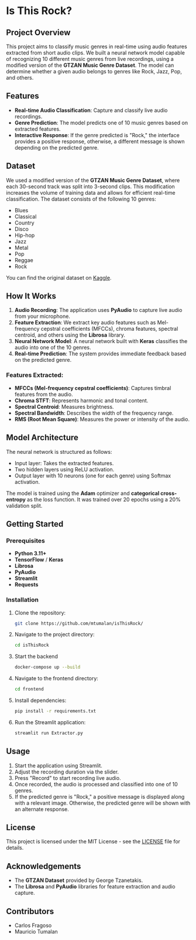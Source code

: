 # Is This Rock?

## Project Overview

This project aims to classify music genres in real-time using audio features extracted from short audio clips. We built a neural network model capable of recognizing 10 different music genres from live recordings, using a modified version of the **GTZAN Music Genre Dataset**. The model can determine whether a given audio belongs to genres like Rock, Jazz, Pop, and others.

## Features

- **Real-time Audio Classification**: Capture and classify live audio recordings.
- **Genre Prediction**: The model predicts one of 10 music genres based on extracted features.
- **Interactive Response**: If the genre predicted is "Rock," the interface provides a positive response, otherwise, a different message is shown depending on the predicted genre.

## Dataset

We used a modified version of the **GTZAN Music Genre Dataset**, where each 30-second track was split into 3-second clips. This modification increases the volume of training data and allows for efficient real-time classification. The dataset consists of the following 10 genres:
- Blues
- Classical
- Country
- Disco
- Hip-hop
- Jazz
- Metal
- Pop
- Reggae
- Rock

You can find the original dataset on [Kaggle](https://www.kaggle.com/datasets/andradaolteanu/gtzan-dataset-music-genre-classification).

## How It Works

1. **Audio Recording**: The application uses **PyAudio** to capture live audio from your microphone.
2. **Feature Extraction**: We extract key audio features such as Mel-frequency cepstral coefficients (MFCCs), chroma features, spectral centroid, and others using the **Librosa** library.
3. **Neural Network Model**: A neural network built with **Keras** classifies the audio into one of the 10 genres.
4. **Real-time Prediction**: The system provides immediate feedback based on the predicted genre.

### Features Extracted:

- **MFCCs (Mel-frequency cepstral coefficients)**: Captures timbral features from the audio.
- **Chroma STFT**: Represents harmonic and tonal content.
- **Spectral Centroid**: Measures brightness.
- **Spectral Bandwidth**: Describes the width of the frequency range.
- **RMS (Root Mean Square)**: Measures the power or intensity of the audio.

## Model Architecture

The neural network is structured as follows:
- Input layer: Takes the extracted features.
- Two hidden layers using ReLU activation.
- Output layer with 10 neurons (one for each genre) using Softmax activation.

The model is trained using the **Adam** optimizer and **categorical cross-entropy** as the loss function. It was trained over 20 epochs using a 20% validation split.

## Getting Started

### Prerequisites

- **Python 3.11+**
- **TensorFlow** / **Keras**
- **Librosa**
- **PyAudio**
- **Streamlit**
- **Requests**

### Installation

1. Clone the repository:
    ```bash
    git clone https://github.com/mtumalan/isThisRock/
    ```

2. Navigate to the project directory:
    ```bash
    cd isThisRock
    ```
    
3. Start the backend
      ```bash
      docker-compose up --build
      ```

4. Navigate to the frontend directory:
      ```bash
      cd frontend
      ```

5. Install dependencies:
    ```bash
    pip install -r requirements.txt
    ```

6. Run the Streamlit application:
    ```bash
    streamlit run Extractor.py
    ```

## Usage

1. Start the application using Streamlit.
2. Adjust the recording duration via the slider.
3. Press "Record" to start recording live audio.
4. Once recorded, the audio is processed and classified into one of 10 genres.
5. If the predicted genre is "Rock," a positive message is displayed along with a relevant image. Otherwise, the predicted genre will be shown with an alternate response.

## License

This project is licensed under the MIT License - see the [LICENSE](LICENSE) file for details.

## Acknowledgements

- The **GTZAN Dataset** provided by George Tzanetakis.
- The **Librosa** and **PyAudio** libraries for feature extraction and audio capture.

## Contributors

- Carlos Fragoso
- Mauricio Tumalan
